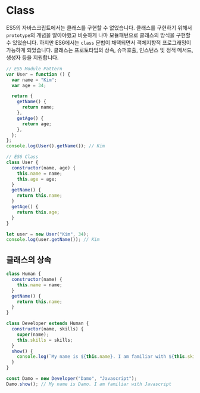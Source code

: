 # Class

ES5의 자바스크립트에서는 클래스를 구현할 수 없었습니다. 클래스를 구현하기 위해서 `prototype`의 개념을 알아야했고 비슷하게 나마 모듈패턴으로 클래스의 방식을 구현할 수 있었습니다. 하지만 ES6에서는 `class` 문법이 채택되면서 객체지향적 프로그래밍이 가능하게 되었습니다. 클래스는 프로토타입의 상속, 슈퍼호출, 인스턴스 및 정적 메서드, 생성자 등을 지원합니다.

```js
// ES5 Module Pattern
var User = function () {
  var name = "Kim";
  var age = 34;

  return {
    getName() {
      return name;
    },
    getAge() {
      return age;
    },
  };
};
console.log(User().getName()); // Kim

// ES6 Class
class User {
  constructor(name, age) {
    this.name = name;
    this.age = age;
  }
  getName() {
    return this.name;
  }
  getAge() {
    return this.age;
  }
}

let user = new User("Kim", 34);
console.log(user.getName()); // Kim
```

## 클래스의 상속

```js
class Human {
  constructor(name) {
    this.name = name;
  }
  getName() {
    return this.name;
  }
}

class Developer extends Human {
  constructor(name, skills) {
    super(name);
    this.skills = skills;
  }
  show() {
    console.log(`My name is ${this.name}. I am familiar with ${this.skills}`);
  }
}

const Damo = new Developer("Damo", "Javascript");
Damo.show(); // My name is Damo. I am familiar with Javascript
```
